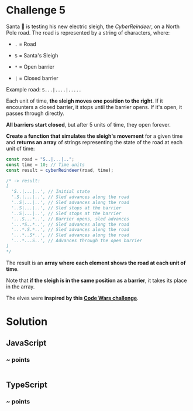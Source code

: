 # Challenge 5

Santa 🎅 is testing his new electric sleigh, the _CyberReindeer_, on a North Pole road. The road is represented by a string of characters, where:

- <code>.</code> = Road
- <code>S</code> = Santa's Sleigh

- <code>\*</code> = Open barrier
- <code>|</code> = Closed barrier

Example road: <code>S...|....|.....</code>

Each unit of time, **the sleigh moves one position to the right**. If it encounters a closed barrier, it stops until the barrier opens. If it's open, it passes through directly.

**All barriers start closed**, but after 5 units of time, they open forever.

**Create a function that simulates the sleigh's movement** for a given time and **returns an array** of strings representing the state of the road at each unit of time:

```ts
const road = "S..|...|..";
const time = 10; // Time units
const result = cyberReindeer(road, time);

/* -> result:
[
  'S..|...|..', // Initial state
  '.S.|...|..', // Sled advances along the road
  '..S|...|..', // Sled advances along the road
  '..S|...|..', // Sled stops at the barrier
  '..S|...|..', // Sled stops at the barrier
  '...S...*..', // Barrier opens, sled advances
  '...*S..*..', // Sled advances along the road
  '...*.S.*..', // Sled advances along the road
  '...*..S*..', // Sled advances along the road
  '...*...S..', // Advances through the open barrier
]
*/
```

The result is an **array where each element shows the road at each unit of time**.

Note that **if the sleigh is in the same position as a barrier**, it takes its place in the array.

The elves were **inspired by this [Code Wars challenge](https://www.codewars.com/kata/5d0ae91acac0a50232e8a547/javascript)**.

# Solution

## JavaScript

### ~ points

```js

```

## TypeScript

### ~ points

```ts

```
